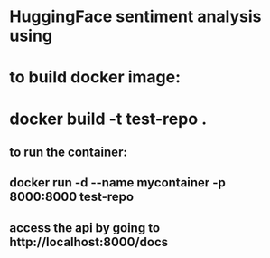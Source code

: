 # HuggingFace sentiment analysis using 
# to build docker image:
#    docker build -t test-repo .

## to run the container:
##   docker run -d --name mycontainer -p 8000:8000 test-repo

## access the api by going to http://localhost:8000/docs
